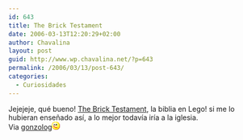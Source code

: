 ```yaml
---
id: 643
title: The Brick Testament
date: 2006-03-13T12:20:29+02:00
author: Chavalina
layout: post
guid: http://www.wp.chavalina.net/?p=643
permalink: /2006/03/13/post-643/
categories:
  - Curiosidades
---
```

Jejejeje, qu&eacute; bueno! <a href="http://www.thebricktestament.com/" target="_blank">The Brick Testament</a>, la biblia en Lego! si me lo hubieran ense&ntilde;ado as&iacute;, a lo mejor todav&iacute;a ir&iacute;a a la iglesia.  
Via <a href="http://gonzolog.net/2006/03/el-evangelio-segun-san-lego/" target="_blank">gonzolog</a>![emo](/imagenes/emoticonos/guino.gif)